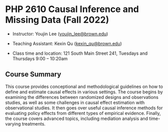 # PHP 2610 Causal Inference and Missing Data (Fall 2022)

- Instructor: Youjin Lee (youjin_lee@brown.edu)

- Teaching Assistant: Kexin Qu (kexin_qu@brown.edu)

- Class time and location: 121 South Main Street 241, Tuesdays and Thursdays 9:00 – 10:20am 


## Course Summary 

This course provides conceptional and methodological guidelines on how to define and estimate causal effects in various settings. The course begins by examining the differences between randomized designs and observations studies, as well as some challenges in causal effect estimation with observational studies. It then goes over useful causal inference methods for evaluating policy effects from different types of empirical evidence. Finally, the course covers advanced topics, including mediation analysis and time-varying treatments. 



